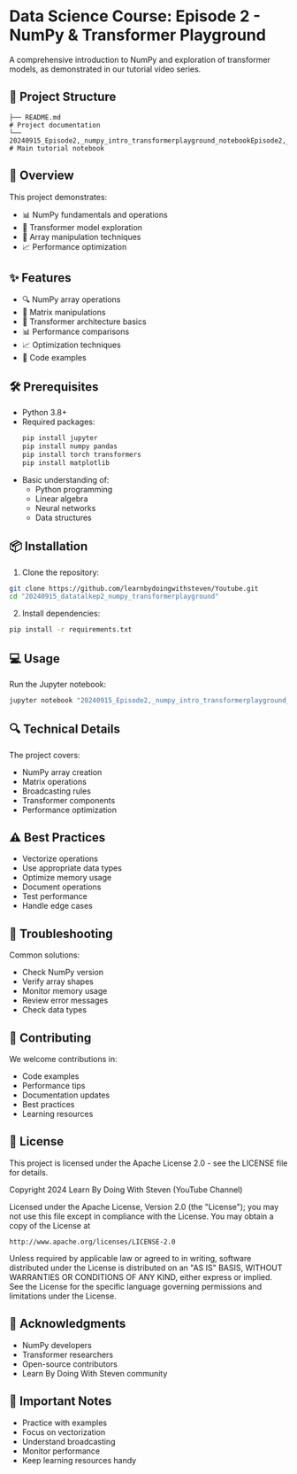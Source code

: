 # Data Science Course: Episode 2 - NumPy & Transformer Playground

A comprehensive introduction to NumPy and exploration of transformer models, as demonstrated in our tutorial video series.

## 📁 Project Structure
```
├── README.md                                                                                               # Project documentation
└── 20240915_Episode2,_numpy_intro_transformerplayground_notebookEpisode2,_numpy_intro_transformerplayground_notebook.ipynb  # Main tutorial notebook
```

## 🌟 Overview
This project demonstrates:
- 📊 NumPy fundamentals and operations
- 🤖 Transformer model exploration
- 🔄 Array manipulation techniques
- 📈 Performance optimization

## ✨ Features
- 🔍 NumPy array operations
- 📝 Matrix manipulations
- 🎯 Transformer architecture basics
- 📊 Performance comparisons
- 📈 Optimization techniques
- 📑 Code examples

## 🛠️ Prerequisites
- Python 3.8+
- Required packages:
  ```bash
  pip install jupyter
  pip install numpy pandas
  pip install torch transformers
  pip install matplotlib
  ```
- Basic understanding of:
  - Python programming
  - Linear algebra
  - Neural networks
  - Data structures

## 📦 Installation
1. Clone the repository:
```bash
git clone https://github.com/learnbydoingwithsteven/Youtube.git
cd "20240915_datatalkep2_numpy_transformerplayground"
```

2. Install dependencies:
```bash
pip install -r requirements.txt
```

## 💻 Usage
Run the Jupyter notebook:
```bash
jupyter notebook "20240915_Episode2,_numpy_intro_transformerplayground_notebookEpisode2,_numpy_intro_transformerplayground_notebook.ipynb"
```

## 🔍 Technical Details
The project covers:
- NumPy array creation
- Matrix operations
- Broadcasting rules
- Transformer components
- Performance optimization

## ⚠️ Best Practices
- Vectorize operations
- Use appropriate data types
- Optimize memory usage
- Document operations
- Test performance
- Handle edge cases

## 🔧 Troubleshooting
Common solutions:
- Check NumPy version
- Verify array shapes
- Monitor memory usage
- Review error messages
- Check data types

## 🤝 Contributing
We welcome contributions in:
- Code examples
- Performance tips
- Documentation updates
- Best practices
- Learning resources

## 📜 License
This project is licensed under the Apache License 2.0 - see the LICENSE file for details.

Copyright 2024 Learn By Doing With Steven (YouTube Channel)

Licensed under the Apache License, Version 2.0 (the "License");
you may not use this file except in compliance with the License.
You may obtain a copy of the License at

    http://www.apache.org/licenses/LICENSE-2.0

Unless required by applicable law or agreed to in writing, software
distributed under the License is distributed on an "AS IS" BASIS,
WITHOUT WARRANTIES OR CONDITIONS OF ANY KIND, either express or implied.
See the License for the specific language governing permissions and
limitations under the License.

## 🙏 Acknowledgments
- NumPy developers
- Transformer researchers
- Open-source contributors
- Learn By Doing With Steven community

## 📌 Important Notes
- Practice with examples
- Focus on vectorization
- Understand broadcasting
- Monitor performance
- Keep learning resources handy
